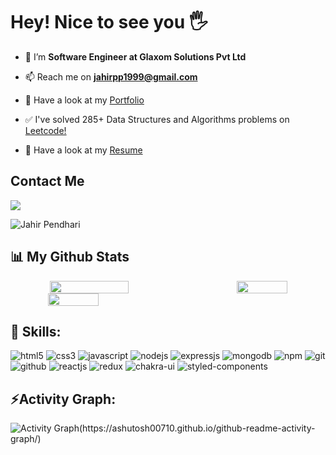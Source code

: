  <h1> Hey! Nice to see you 🖐️ </h1>
 
- 🔭 I’m  **Software Engineer at Glaxom Solutions Pvt Ltd**

- 📫 Reach me on **jahirpp1999@gmail.com**

- 💬 Have a look at my [Portfolio](https://JahirPendhari09.github.io/)

- ✅ I've solved 285+ Data Structures and Algorithms problems on [Leetcode!](https://leetcode.com/Jahir09/)
  
-  🔭 Have a look at my [Resume](https://drive.google.com/file/d/1PzFqOoknFw6yxnlSFI-iQKHVnGL-T8E6/view?usp=sharing)

<h2> Contact Me</h2>  
<p align="left"> 
   <a href="https://www.linkedin.com/in/jahir-pendhari-342b801b7/">
	<img src="https://img.shields.io/badge/LinkedIn-0077B5?style=for-the-badge&logo=linkedin&logoColor=white" />
   </a>
</p>
<p align="left"> <img src="https://komarev.com/ghpvc/?username=JahirPendhari09&label=Profile%20views&color=0e75b6&style=flat" alt="Jahir Pendhari" />
</p>

<h2> 📊 My Github Stats </h2>
<!-- github status  -->
<div align="center" style="display: flex; gap:50px">
<img src="https://github-readme-stats.vercel.app/api?username=JahirPendhari09&theme=solarized-dark&border_radius=4.6&show_icons=true&count_private=true&hide_border=true&show_icons=true" style="width: 50%" />
<img src="https://github-readme-stats.vercel.app/api/top-langs/?username=JahirPendhari09&theme=solarized-dark&border_radius=4.6&hide_border=true&layout=compact&show_icons=true" style="width: 40%" />
</div>


<div align="center" style="display: flex; ">	
<img src="https://streak-stats.demolab.com?user=JahirPendhari09&_border=true&theme=radical&hide_border=true&theme=react" style="width: 40%" />
</div>

<h2>🥇 Skills:  </h2>  
<p >
    <img src="https://img.shields.io/badge/HTML5-E34F26?style=for-the-badge&logo=html5&logoColor=white" alt="html5" />
    <img src="https://img.shields.io/badge/CSS3-1572B6?style=for-the-badge&logo=css3&logoColor=white" alt="css3" /> 
    <img src="https://img.shields.io/badge/JavaScript-323330?style=for-the-badge&logo=javascript&logoColor=F7DF1E" alt="javascript" />
    <img src="https://img.shields.io/badge/Node.js-339933?style=for-the-badge&logo=nodedotjs&logoColor=white" alt="nodejs" />
    <img src="https://img.shields.io/badge/Express.js-000000?style=for-the-badge&logo=express&logoColor=white" alt="expressjs" />
    <img src="https://img.shields.io/badge/MongoDB-4EA94B?style=for-the-badge&logo=mongodb&logoColor=white" alt="mongodb" />
    <img src="https://img.shields.io/badge/npm-CB3837?style=for-the-badge&logo=npm&logoColor=white" alt="npm" />
    <img src="https://img.shields.io/badge/Git-f44d27?style=for-the-badge&logo=git&logoColor=white" alt="git" />
    <img src="https://img.shields.io/badge/GitHub-100000?style=for-the-badge&logo=github&logoColor=white" alt="github" />
    <img src="https://img.shields.io/badge/React-20232A?style=for-the-badge&logo=react&logoColor=61DAFB" alt="reactjs" />
    <img src="https://img.shields.io/badge/Redux-593D88?style=for-the-badge&logo=redux&logoColor=white" alt="redux" /> 
    <img src="https://img.shields.io/badge/Chakra%20UI-3bc7bd?style=for-the-badge&logo=chakraui&logoColor=white" alt="chakra-ui" />
    <img src="https://img.shields.io/badge/styled--components-DB7093?style=for-the-badge&logo=styled-components&logoColor=white" alt="styled-components" />
</p>


 <h2 align="left">⚡Activity Graph:</h2>
   <a><img alt="Activity Graph(https://ashutosh00710.github.io/github-readme-activity-graph/)" src="https://github-readme-activity-graph.vercel.app/graph?username=JahirPendhari09&bg_color=819cc1&color=b300a4&line=b9e260&point=6e59d9&area=true&hide_border=true)](https://github.com/ashutosh00710/github-readme-activity-graph" />
   </a>
